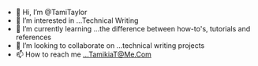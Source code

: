 - 👋 Hi, I’m @TamiTaylor
- 👀 I’m interested in ...Technical Writing
- 🌱 I’m currently learning ...the difference between how-to's, tutorials and references
- 💞️ I’m looking to collaborate on ...technical writing projects
- 📫 How to reach me ...TamikiaT@Me.Com

<!---
TamiTaylor/TamiTaylor is a ✨ special ✨ repository because its `README.md` (this file) appears on your GitHub profile.
You can click the Preview link to take a look at your changes.
--->
